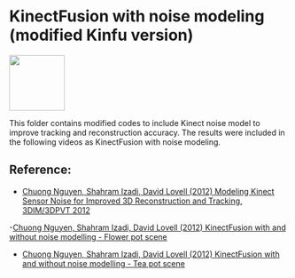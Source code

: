 # KinectFusion with noise modeling (modified Kinfu version)

<img src="https://cloud.githubusercontent.com/assets/776061/24733543/bfd48b62-1abb-11e7-8a64-69b25bdffdc0.jpg" align="center" height="100">

This folder contains modified codes to include Kinect noise model to improve tracking and reconstruction accuracy. The results were included in the following videos as KinectFusion with noise modeling.

Reference:
-------------
- [Chuong Nguyen, Shahram Izadi, David Lovell (2012) Modeling Kinect Sensor Noise for Improved 3D Reconstruction and Tracking, 3DIM/3DPVT 2012](https://github.com/chuong/pcl/blob/master/gpu/kinfu_noise_modeling/paper/Nguyen2012-ModelingKinectSensorNoise.pdf)

-[Chuong Nguyen, Shahram Izadi, David Lovell (2012) KinectFusion with and without noise modelling - Flower pot scene](https://youtu.be/PTKu1TmDoj8)

- [Chuong Nguyen, Shahram Izadi, David Lovell (2012) KinectFusion with and without noise modelling - Tea pot scene](https://youtu.be/GQB5r1o7Sl0)

